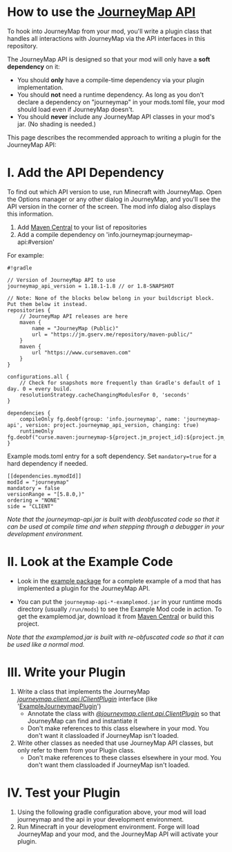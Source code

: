 How to use the [JourneyMap API](https://github.com/TeamJM/journeymap-api)
=============================

To hook into JourneyMap from your mod, you'll write a plugin class that handles all interactions with JourneyMap
via the API interfaces in this repository.

The JourneyMap API is designed so that your mod will only have a **soft dependency** on it:  

 * You should **only** have a compile-time dependency via your plugin implementation.
 * You should **not** need a runtime dependency. As long as you don't declare a dependency on "journeymap" in your mods.toml file, your mod should load even if JourneyMap doesn't.
 * You should **never** include any JourneyMap API classes in your mod's jar. (No shading is needed.)

This page describes the recommended approach to writing a plugin for the JourneyMap API:
 
I. Add the API Dependency
=============================

To find out which API version to use, run Minecraft with JourneyMap. Open the Options manager or any other dialog in JourneyMap,
and you'll see the API version in the corner of the screen.  The mod info dialog also displays this information.

1. Add [Maven Central](http://search.maven.org/#search%7Cga%7C1%7Cjourneymap-api) to your list of repositories
2. Add a compile dependency on 'info.journeymap:journeymap-api:#version'

For example:

```
#!gradle

// Version of JourneyMap API to use
journeymap_api_version = 1.18.1-1.8 // or 1.8-SNAPSHOT

// Note: None of the blocks below belong in your buildscript block. Put them below it instead.
repositories {
    // JourneyMap API releases are here
    maven {
        name = "JourneyMap (Public)"
        url = "https://jm.gserv.me/repository/maven-public/"
    }
    maven {
        url "https://www.cursemaven.com"
    }
}

configurations.all {
    // Check for snapshots more frequently than Gradle's default of 1 day. 0 = every build.
    resolutionStrategy.cacheChangingModulesFor 0, 'seconds'
}

dependencies {
    compileOnly fg.deobf(group: 'info.journeymap', name: 'journeymap-api', version: project.journeymap_api_version, changing: true)
    runtimeOnly fg.deobf("curse.maven:journeymap-${project.jm_project_id}:${project.jm_file_id}")
}

```
Example mods.toml entry for a soft dependency. Set `mandatory=true` for a hard dependency if needed.
```
[[dependencies.mymodId]]
modId = "journeymap"
mandatory = false
versionRange = "[5.8.0,)"
ordering = "NONE"
side = "CLIENT"
```
*Note that the journeymap-api.jar is built with deobfuscated code so that it can be used at compile time and when
stepping through a debugger in your development environment.*

II. Look at the Example Code
=============================

* Look in the [example package](../src/main/java/example) for a complete 
example of a mod that has implemented a plugin for the JourneyMap API.

* You can put the `journeymap-api-*-examplemod.jar` in your runtime mods directory (usually `/run/mods`)
to see the Example Mod code in action.  To get the examplemod.jar, download it from 
[Maven Central](http://search.maven.org/#search%7Cga%7C1%7Cjourneymap-api) or build this project.

*Note that the examplemod.jar is built with re-obfuscated code so that it can be used like a normal mod.*

III. Write your Plugin
=============================

1. Write a class that implements the JourneyMap *[journeymap.client.api.IClientPlugin](../src/main/java/journeymap/client/api/IClientPlugin.java)* interface (like '[ExampleJourneymapPlugin](src/main/java/example/mod/client/plugin/ExampleJourneymapPlugin.java)')
    - Annotate the class with *[@journeymap.client.api.ClientPlugin](../src/main/java/journeymap/client/api/ClientPlugin.java)* so that JourneyMap can find and instantiate it
    - Don't make references to this class elsewhere in your mod. You don't want it classloaded if JourneyMap isn't loaded.
1. Write other classes as needed that use JourneyMap API classes, but only refer to them from your Plugin class.
    - Don't make references to these classes elsewhere in your mod. You don't want them classloaded if JourneyMap isn't loaded.
    
IV. Test your Plugin
=============================

1. Using the following gradle configuration above, your mod will load journeymap and the api in your development environment.
2. Run Minecraft in your development environment.  Forge will load JourneyMap and your mod, and the JourneyMap API will activate your plugin.
